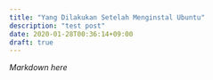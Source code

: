 ```yaml
---
title: "Yang Dilakukan Setelah Menginstal Ubuntu"
description: "test post"
date: 2020-01-28T00:36:14+09:00
draft: true
---
```


*Markdown here*
